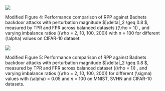 ![](Figures/fig8png)

Modified Figure 4: Performance comparison of RPP against Badnets backdoor attacks with perturbation magnitude  $\|\delta\|_2 \geq 0.8 $, measured by TPR and FPR across balanced datasets (\(\rho = 1\)) , and varying imbalance ratios (\(\rho = 2, 10, 100, 200\)) with n = 100 for different \(\alpha\) values on CIFAR-10 dataset.

![](Figures/fig9png)

Modified Figure 5: Performance comparison of RPP against Badnets backdoor attacks with perturbation magnitude  $\|\delta\|_2 \geq 0.8 $, measured by TPR and FPR across balanced dataset (\(\rho = 1\)) , and varying imbalance ratios (\(\rho = 2, 10, 100, 200\)) for different \(\sigma\) values with \(\alpha\) = 0.05 and $n$ = 100 on MNIST, SVHN and CIFAR-10 datasets.
